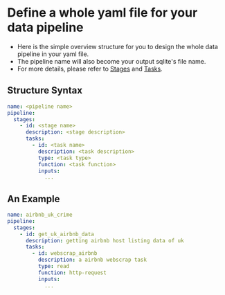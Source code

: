 # Define a whole yaml file for your data pipeline
- Here is the simple overview structure for you to design the whole data pipeline in your yaml file.
- The pipeline name will also become your output sqlite's file name.
- For more details, please refer to [Stages](stages.md) and [Tasks](tasks.md).

## Structure Syntax
```yml
name: <pipeline name>
pipeline:
  stages:
    - id: <stage name>
      description: <stage description>
      tasks:
        - id: <task name>
          description: <task description>
          type: <task type>
          function: <task function>
          inputs:
            ... 
```

## An Example
```yml
name: airbnb_uk_crime
pipeline:
  stages:
    - id: get_uk_airbnb_data 
      description: getting airbnb host listing data of uk 
      tasks:
        - id: webscrap_airbnb 
          description: a airbnb webscrap task
          type: read
          function: http-request 
          inputs:
            ... 
```
